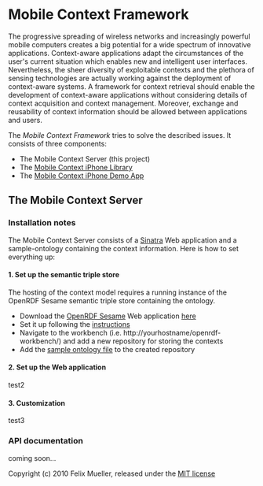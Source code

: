 Mobile Context Framework
========================

The progressive spreading of wireless networks and increasingly powerful mobile computers creates a big potential for a wide spectrum of innovative applications. Context-aware applications adapt the circumstances of the user's current situation which enables new and intelligent user interfaces. Nevertheless, the sheer diversity of exploitable contexts and the plethora of sensing technologies are actually working against the deployment of context-aware systems. A framework for context retrieval should enable the development of context-aware applications without considering details of context acquisition and context management. Moreover, exchange and reusability of context information should be allowed between applications and users.

The *Mobile Context Framework* tries to solve the described issues. It consists of three components:

* The Mobile Context Server (this project)
* The [Mobile Context iPhone Library](http://github.com/flxmllr/mobile-context-iphone-lib/)
* The [Mobile Context iPhone Demo App](http://github.com/flxmllr/mobile-context-iphone-demo/)

The Mobile Context Server
-------------------------

### Installation notes ###

The Mobile Context Server consists of a [Sinatra](http://sinatrarb.com/) Web application and a sample-ontology containing the context information. Here is how to set everything up:

#### 1. Set up the semantic triple store ####

The hosting of the context model requires a running instance of the OpenRDF Sesame semantic triple store containing the ontology.

* Download the [OpenRDF Sesame](http://www.openrdf.org) Web application [here](http://www.openrdf.org/download.jsp)
* Set it up following the [instructions](http://www.openrdf.org/doc/sesame2/users/ch06.html)
* Navigate to the workbench (i.e. http://yourhostname/openrdf-workbench/) and add a new repository for storing the contexts
* Add the [sample ontology file](http://github.com/flxmllr/mobile-context-server/raw/master/ontology/context.owl) to the created repository

#### 2. Set up the Web application ####

test2

#### 3. Customization ####

test3

### API documentation ###

coming soon...


Copyright (c) 2010 Felix Mueller, released under the [MIT license](http://github.com/flxmllr/mobile-context-server/blob/master/MIT-LICENSE)
